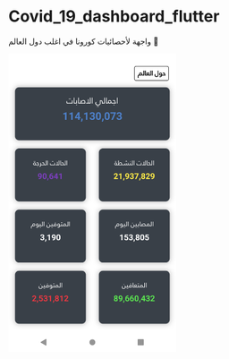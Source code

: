 # Covid_19_dashboard_flutter

واجهة لأحصائيات كورونا في اغلب دول العالم 🦠


<img src="screenshot.png" alt="screenshot" width="300"/>